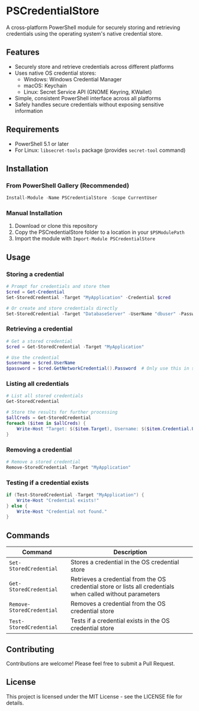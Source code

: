 # PSCredentialStore

A cross-platform PowerShell module for securely storing and retrieving credentials using the operating system's native credential store.

## Features

- Securely store and retrieve credentials across different platforms
- Uses native OS credential stores:
  - Windows: Windows Credential Manager
  - macOS: Keychain
  - Linux: Secret Service API (GNOME Keyring, KWallet)
- Simple, consistent PowerShell interface across all platforms
- Safely handles secure credentials without exposing sensitive information

## Requirements

- PowerShell 5.1 or later
- For Linux: `libsecret-tools` package (provides `secret-tool` command)

## Installation

### From PowerShell Gallery (Recommended)

```powershell
Install-Module -Name PSCredentialStore -Scope CurrentUser
```

### Manual Installation

1. Download or clone this repository
2. Copy the PSCredentialStore folder to a location in your `$PSModulePath`
3. Import the module with `Import-Module PSCredentialStore`

## Usage

### Storing a credential

```powershell
# Prompt for credentials and store them
$cred = Get-Credential
Set-StoredCredential -Target "MyApplication" -Credential $cred

# Or create and store credentials directly
Set-StoredCredential -Target "DatabaseServer" -UserName "dbuser" -Password (ConvertTo-SecureString "P@ssw0rd" -AsPlainText -Force)
```

### Retrieving a credential

```powershell
# Get a stored credential
$cred = Get-StoredCredential -Target "MyApplication"

# Use the credential
$username = $cred.UserName
$password = $cred.GetNetworkCredential().Password  # Only use this in secure contexts!
```

### Listing all credentials

```powershell
# List all stored credentials
Get-StoredCredential

# Store the results for further processing
$allCreds = Get-StoredCredential
foreach ($item in $allCreds) {
    Write-Host "Target: $($item.Target), Username: $($item.Credential.UserName)"
}
```

### Removing a credential

```powershell
# Remove a stored credential
Remove-StoredCredential -Target "MyApplication"
```

### Testing if a credential exists

```powershell
if (Test-StoredCredential -Target "MyApplication") {
    Write-Host "Credential exists!"
} else {
    Write-Host "Credential not found."
}
```

## Commands

| Command | Description |
|---------|-------------|
| `Set-StoredCredential` | Stores a credential in the OS credential store |
| `Get-StoredCredential` | Retrieves a credential from the OS credential store or lists all credentials when called without parameters |
| `Remove-StoredCredential` | Removes a credential from the OS credential store |
| `Test-StoredCredential` | Tests if a credential exists in the OS credential store |

## Contributing

Contributions are welcome! Please feel free to submit a Pull Request.

## License

This project is licensed under the MIT License - see the LICENSE file for details.